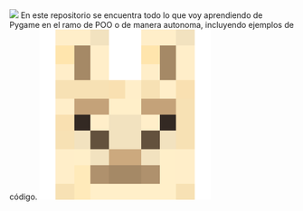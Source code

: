 
<img src= "https://images.vexels.com/media/users/3/130394/isolated/preview/a7061071e45561590af168eebd0b4fe1-ornamento-floral-remolinos-divisor-3.png"/>
 En este repositorio se encuentra todo lo que voy aprendiendo de Pygame en el ramo de POO o de manera autonoma, incluyendo ejemplos de código.

<img src="./Images/Logo.png" style="max-width: 60%;"/>


